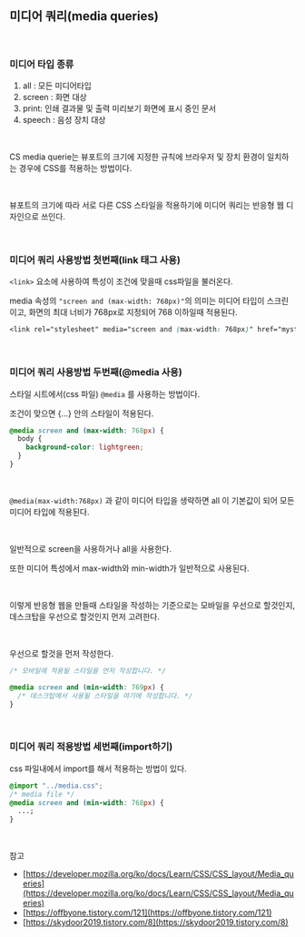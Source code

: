 ## 미디어 쿼리(media queries)

<br>

### 미디어 타입 종류

1. all : 모든 미디어타입
2. screen : 화면 대상
3. print: 인쇄 결과물 및 출력 미리보기 화면에 표시 중인 문서
4. speech : 음성 장치 대상

<br>

CS media querie는 뷰포트의 크기에 지정한 규칙에 브라우저 및 장치 환경이 일치하는 경우에 CSS를 적용하는 방법이다.

<br>

뷰포트의 크기에 따라 서로 다른 CSS 스타일을 적용하기에 미디어 쿼리는 반응형 웹 디자인으로 쓰인다.

<br>

### 미디어 쿼리 사용방법 첫번째(link 태그 사용)

`<link>` 요소에 사용하여 특성이 조건에 맞을때 css파일을 불러온다.

media 속성의 `"screen and (max-width: 768px)"`의 의미는 미디어 타입이 스크린이고, 화면의 최대 너비가 768px로 지정되어 768 이하일때 적용된다.

```css
<link rel="stylesheet" media="screen and (max-width: 768px)" href="mystyle.css" />
```

<br>

### 미디어 쿼리 사용방법 두번째(@media 사용)

스타일 시트에서(css 파일) `@media` 를 사용하는 방법이다.

조건이 맞으면 {...} 안의 스타일이 적용된다.

```css
@media screen and (max-width: 768px) {
  body {
    background-color: lightgreen;
  }
}
```

<br>

`@media(max-width:768px)` 과 같이 미디어 타입을 생략하면 all 이 기본값이 되어 모든 미디어 타입에 적용된다.

<br>

일반적으로 screen을 사용하거나 all을 사용한다.

또한 미디어 특성에서 max-width와 min-width가 일반적으로 사용된다.

<br>

이렇게 반응형 웹을 만들때 스타일을 작성하는 기준으로는 모바일을 우선으로 할것인지, 데스크탑을 우선으로 할것인지 먼저 고려한다.

<br>

우선으로 할것을 먼저 작성한다.

```css
/* 모바일에 적용될 스타일을 먼저 작성합니다. */

@media screen and (min-width: 769px) {
  /* 데스크탑에서 사용될 스타일을 여기에 작성합니다. */
}
```

<br>

### 미디어 쿼리 적용방법 세번째(import하기)

css 파일내에서 import를 해서 적용하는 방법이 있다.

```css
@import "../media.css";
/* media file */
@media screen and (min-width: 768px) {
  ...;
}
```

<br>

참고

- [https://developer.mozilla.org/ko/docs/Learn/CSS/CSS_layout/Media_queries](https://developer.mozilla.org/ko/docs/Learn/CSS/CSS_layout/Media_queries)
- [https://offbyone.tistory.com/121](https://offbyone.tistory.com/121)
- [https://skydoor2019.tistory.com/8](https://skydoor2019.tistory.com/8)
